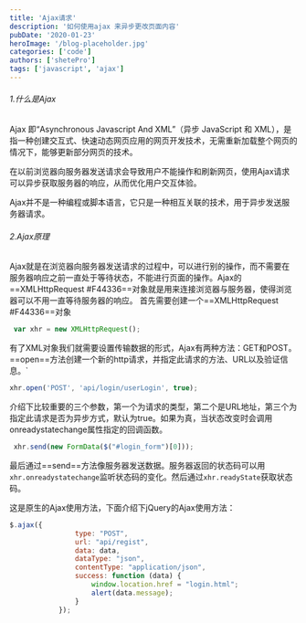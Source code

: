 ```yaml
---
title: 'Ajax请求'
description: '如何使用ajax 来异步更改页面内容'
pubDate: '2020-01-23'
heroImage: '/blog-placeholder.jpg'
categories: ['code']
authors: ['shetePro']
tags: ['javascript', 'ajax']
---
```


###### 1.什么是Ajax

Ajax 即“Asynchronous Javascript And XML”（异步 JavaScript 和 XML），是指一种创建交互式、快速动态网页应用的网页开发技术，无需重新加载整个网页的情况下，能够更新部分网页的技术。<!--more-->

在以前浏览器向服务器发送请求会导致用户不能操作和刷新网页，使用Ajax请求可以异步获取服务器的响应，从而优化用户交互体验。

Ajax并不是一种编程或脚本语言，它只是一种相互关联的技术，用于异步发送服务器请求。

###### 2.Ajax原理
Ajax就是在浏览器向服务器发送请求的过程中，可以进行别的操作，而不需要在服务器响应之前一直处于等待状态，不能进行页面的操作。Ajax的==XMLHttpRequest #F44336==对象就是用来连接浏览器与服务器，使得浏览器可以不用一直等待服务器的响应。
首先需要创建一个==XMLHttpRequest #F44336==对象
``` javascript
 var xhr = new XMLHttpRequest();
```
有了XML对象我们就需要设置传输数据的形式，Ajax有两种方法：GET和POST。
==open==方法创建一个新的http请求，并指定此请求的方法、URL以及验证信息。`

``` javascript
xhr.open('POST', 'api/login/userLogin', true);
```
介绍下比较重要的三个参数，第一个为请求的类型，第二个是URL地址，第三个为指定此请求是否为异步方式，默认为true。如果为真，当状态改变时会调用onreadystatechange属性指定的回调函数。

``` javascript
 xhr.send(new FormData($("#login_form")[0]));
 ```
 最后通过==send==方法像服务器发送数据。服务器返回的状态码可以用`xhr.onreadystatechange`监听状态码的变化。然后通过`xhr.readyState`获取状态码。
 
这是原生的Ajax使用方法，下面介绍下jQuery的Ajax使用方法：

``` javascript
$.ajax({
                type: "POST",
                url: "api/regist",
                data: data,
                dataType: "json",
                contentType: "application/json",
                success: function (data) {
                    window.location.href = "login.html";
                    alert(data.message);
                }
            });
```
